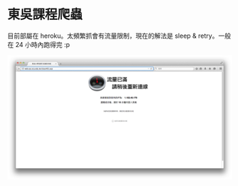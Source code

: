 東吳課程爬蟲
===========

目前部屬在 heroku。太頻繁抓會有流量限制，現在的解法是 sleep & retry。一般在 24 小時內跑得完 :p

![traffic](doc/img/bandwidth.png)

